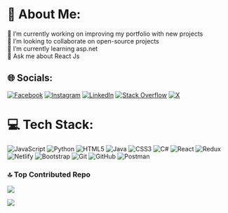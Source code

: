 # 💫 About Me:
🔭 I’m currently working on improving my portfolio with new projects<br>👯 I’m looking to collaborate on open-source projects<br>🌱 I’m currently learning asp.net<br>💬 Ask me about React Js<br>


## 🌐 Socials:
[![Facebook](https://img.shields.io/badge/Facebook-%231877F2.svg?logo=Facebook&logoColor=white)](https://facebook.com/https://www.facebook.com/muhammad.kourdiya/) [![Instagram](https://img.shields.io/badge/Instagram-%23E4405F.svg?logo=Instagram&logoColor=white)](https://instagram.com/https://www.instagram.com/k0__80/?hl=ar) [![LinkedIn](https://img.shields.io/badge/LinkedIn-%230077B5.svg?logo=linkedin&logoColor=white)](https://linkedin.com/in/https://www.linkedin.com/in/mohammad-kourdiya-46018b233/) [![Stack Overflow](https://img.shields.io/badge/-Stackoverflow-FE7A16?logo=stack-overflow&logoColor=white)](https://stackoverflow.com/users/22291234) [![X](https://img.shields.io/badge/X-black.svg?logo=X&logoColor=white)](https://x.com/https://twitter.com/MKourdiya) 

# 💻 Tech Stack:
![JavaScript](https://img.shields.io/badge/javascript-%23323330.svg?style=for-the-badge&logo=javascript&logoColor=%23F7DF1E) ![Python](https://img.shields.io/badge/python-3670A0?style=for-the-badge&logo=python&logoColor=ffdd54) ![HTML5](https://img.shields.io/badge/html5-%23E34F26.svg?style=for-the-badge&logo=html5&logoColor=white) ![Java](https://img.shields.io/badge/java-%23ED8B00.svg?style=for-the-badge&logo=openjdk&logoColor=white) ![CSS3](https://img.shields.io/badge/css3-%231572B6.svg?style=for-the-badge&logo=css3&logoColor=white) ![C#](https://img.shields.io/badge/c%23-%23239120.svg?style=for-the-badge&logo=csharp&logoColor=white) ![React](https://img.shields.io/badge/react-%2320232a.svg?style=for-the-badge&logo=react&logoColor=%2361DAFB) ![Redux](https://img.shields.io/badge/redux-%23593d88.svg?style=for-the-badge&logo=redux&logoColor=white) ![Netlify](https://img.shields.io/badge/netlify-%23000000.svg?style=for-the-badge&logo=netlify&logoColor=#00C7B7) ![Bootstrap](https://img.shields.io/badge/bootstrap-%238511FA.svg?style=for-the-badge&logo=bootstrap&logoColor=white) ![Git](https://img.shields.io/badge/git-%23F05033.svg?style=for-the-badge&logo=git&logoColor=white) ![GitHub](https://img.shields.io/badge/github-%23121011.svg?style=for-the-badge&logo=github&logoColor=white) ![Postman](https://img.shields.io/badge/Postman-FF6C37?style=for-the-badge&logo=postman&logoColor=white)



### 🔝 Top Contributed Repo
![](https://github-contributor-stats.vercel.app/api?username=MohammadKourdiya&limit=5&theme=dark&combine_all_yearly_contributions=true)


[![](https://visitcount.itsvg.in/api?id=MohammadKourdiya&label=1323&color=0&pretty=false)](https://visitcount.itsvg.in)
<!-- Proudly created with GPRM ( https://gprm.itsvg.in ) -->
